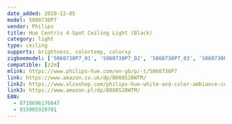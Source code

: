 ```yaml
---
date_added: 2020-12-05
model: 5060730P7
vendor: Philips
title: Hue Centris 4-Spot Ceiling Light (Black)
category: light
type: ceiling
supports: brightness, colortemp, colorxy
zigbeemodel: ['5060730P7_01', '5060730P7_02', '5060730P7_03', '5060730P7_04', '5060730P7_05']
compatible: [z2m]
mlink: https://www.philips-hue.com/en-gb/p/-t/5060730P7
link: https://www.amazon.co.uk/dp/B088S28WTM/
link2: https://www.alzashop.com/philips-hue-white-and-color-ambiance-centris
link3: https://www.amazon.pl/dp/B088S28WTM/
EAN: 
  - 8718696176047
  - 915005928701
---
```

